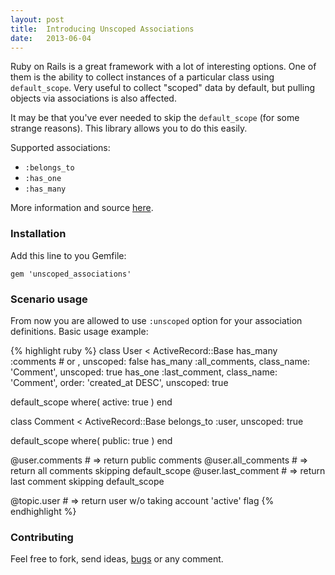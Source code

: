 ```yaml
---
layout: post
title:  Introducing Unscoped Associations
date:   2013-06-04
---
```


Ruby on Rails is a great framework with a lot of interesting options. One of them is the ability to collect instances of a particular class using `default_scope`. Very useful to collect "scoped" data by default, but pulling objects via associations is also affected.

It may be that you've ever needed to skip the `default_scope` (for some strange reasons). This library allows you to do this easily.

Supported associations:
* `:belongs_to`
* `:has_one`
* `:has_many`

More information and source [here](https://github.com/markets/unscoped_associations).

### Installation
Add this line to you Gemfile:

```
gem 'unscoped_associations'
```

### Scenario usage
From now you are allowed to use `:unscoped` option for your association definitions. Basic usage example:

{% highlight ruby %}
class User < ActiveRecord::Base
  has_many :comments # or , unscoped: false
  has_many :all_comments, class_name: 'Comment',
                          unscoped: true
  has_one  :last_comment, class_name: 'Comment',
                          order: 'created_at DESC',
                          unscoped: true

  default_scope where( active: true )
end

class Comment < ActiveRecord::Base
  belongs_to :user, unscoped: true

  default_scope where( public: true )
end

@user.comments # => return public comments
@user.all_comments # => return all comments skipping default_scope
@user.last_comment # => return last comment skipping default_scope

@topic.user # => return user w/o taking account 'active' flag
{% endhighlight %}

### Contributing
Feel free to fork, send ideas, [bugs](https://github.com/markets/unscoped_associations/issues) or any comment.

